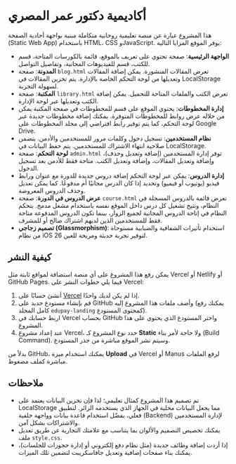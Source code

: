 # أكاديمية دكتور عمر المصري

هذا المشروع عبارة عن منصة تعليمية روحانية متكاملة مبنية بواجهة أحادية الصفحة (Static Web App) باستخدام HTML، CSS وJavaScript. يوفر الموقع المزايا التالية:

- **الواجهة الرئيسية**: صفحة تحتوي على تعريف بالموقع، قائمة بالكورسات المتاحة، قسم للكتب، قسم للفيديوهات المجانية، وتفاصيل التواصل.
- **المدونة**: صفحة `blog.html` تعرض المقالات المنشورة. يمكن إضافة المقالات وتعديلها من لوحة التحكم الخاصة بالإدارة. يتم تخزين المقالات في LocalStorage لسهولة التجربة.
- **المكتبة**: صفحة `library.html` تعرض الكتب والملفات المتاحة للتحميل. يمكن إضافة الكتب وتعديلها عبر لوحة الإدارة.
- **إدارة المخطوطات**: يحتوي الموقع على قسم للمخطوطات في صفحة المكتبة يمكن من خلاله عرض روابط للمخطوطات المتوفرة. يمكنك إضافة مخطوطات جديدة عبر لوحة التحكم، كما يتم توفير رابط افتراضي إلى مجلد المخطوطات على Google Drive.
- **نظام المستخدمين**: تسجيل دخول وكلمات مرور للمستخدمين والأدمن. يتضمن صلاحية انتهاء الاشتراك للمستخدمين. يتم حفظ البيانات في LocalStorage.
- **لوحة التحكم**: صفحة `admin.html` توفر إدارة المستخدمين (إضافة وتعديل وحذف)، وإضافة وتعديل المقالات، وإضافة وتعديل الكتب. متاحة فقط للأدمن بعد تسجيل الدخول.
 - **إدارة الدروس**: يمكن عبر لوحة التحكم إضافة دروس جديدة للدورة مع عنوان ورابط فيديو (يوتيوب أو فيميو) وتحديد إذا كان الدرس مجانيًا أم مدفوعًا. كما يمكن تعديل وحذف الدروس المعروضة.
 - **عرض الدروس في الدورة**: صفحة `course.html` تعرض قائمة بالدروس المسجلة في النظام، وتتيح تشغيل كل درس داخل الموقع نفسه باستخدام مشغل مدمج. يتحكم النظام في إتاحة الدروس المجانية لجميع الزوار، بينما تكون الدروس المدفوعة متاحة فقط للمستخدمين الذين لديهم اشتراك صالح أو للمشرف.
- **تصميم زجاجي (Glassmorphism)**: استخدام تأثيرات الشفافية والضبابية مستوحاة من نظام iOS 26 لتوفير تجربة حديثة ومريحة للعين.

## كيفية النشر

يمكن رفع هذا المشروع على أي منصة استضافة لمواقع ثابتة مثل Vercel أو Netlify أو GitHub Pages. فيما يلي خطوات النشر على Vercel:

1. أنشئ حسابًا على [Vercel](https://vercel.com) إذا لم يكن لديك واحدًا.
2. قم بإنشاء مستودع جديد على GitHub وأضف ملفات هذا المشروع إليه (يمكنك رفع كامل المجلد `edupay-landing` كمحتوى المستودع).
3. اربط حسابك في Vercel بحساب GitHub واختر المستودع الذي يحتوي على هذا المشروع.
4. عند إعداد مشروع Vercel، حدد نوع المشروع كـ **Static** ولا حاجة لأمر بناء (Build Command). وسيتم نشر الموقع مباشرة من جذر المستودع.

بدلاً من GitHub، يمكنك استخدام ميزة **Upload** في Vercel أو Manus لرفع الملفات مباشرة كملف مضغوط.

## ملاحظات

- تم تصميم هذا المشروع كمثال تعليمي؛ لذا فإن تخزين البيانات يعتمد على LocalStorage مما يجعل البيانات محلية في الجهاز الذي يستخدمه الزائر. لتطبيق فعلي، يفضّل استخدام قاعدة بيانات وواجهة خلفية (Backend) لإدارة المستخدمين والاشتراكات بشكل آمن.
- يمكنك تخصيص التصميم والألوان بما يتناسب مع علامتك التجارية عن طريق تعديل ملف `style.css`.
- إذا أردت إضافة وظائف جديدة (مثل نظام دفع إلكتروني أو إدارة حجوزات للجلسات)، يمكنك بناء صفحات إضافية وتعديل جافاسكريبت لتضمين تلك الميزات.